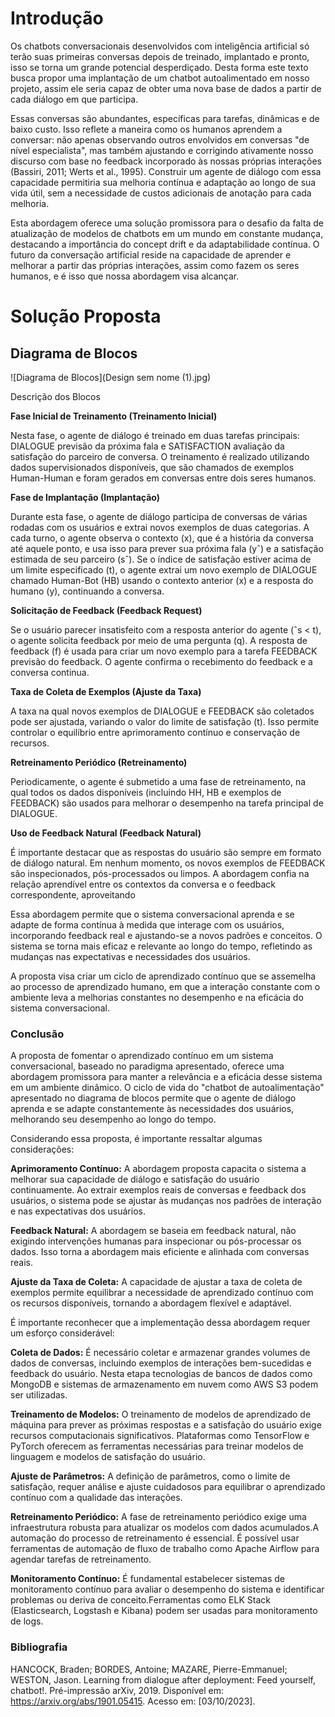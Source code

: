 # Introdução

Os chatbots conversacionais desenvolvidos com inteligência artificial só terão suas primeiras conversas depois de treinado, implantado e pronto, isso se torna um grande potencial desperdiçado. Desta forma este texto busca propor uma implantação de um chatbot autoalimentado em nosso projeto, assim ele seria capaz de obter uma nova base de dados a partir de cada diálogo em que participa.

Essas conversas são abundantes, específicas para tarefas, dinâmicas e de baixo custo. Isso reflete a maneira como os humanos aprendem a conversar: não apenas observando outros envolvidos em conversas "de nível especialista", mas também ajustando e corrigindo ativamente nosso discurso com base no feedback incorporado às nossas próprias interações (Bassiri, 2011; Werts et al., 1995). Construir um agente de diálogo com essa capacidade permitiria sua melhoria contínua e adaptação ao longo de sua vida útil, sem a necessidade de custos adicionais de anotação para cada melhoria.

Esta abordagem oferece uma solução promissora para o desafio da falta de atualização de modelos de chatbots em um mundo em constante mudança, destacando a importância do concept drift e da adaptabilidade contínua. O futuro da conversação artificial reside na capacidade de aprender e melhorar a partir das próprias interações, assim como fazem os seres humanos, e é isso que nossa abordagem visa alcançar.

# Solução Proposta

## Diagrama de Blocos

![Diagrama de Blocos](Design sem nome (1).jpg)

Descrição dos Blocos

**Fase Inicial de Treinamento (Treinamento Inicial)**

Nesta fase, o agente de diálogo é treinado em duas tarefas principais: DIALOGUE previsão da próxima fala e SATISFACTION avaliação da satisfação do parceiro de conversa. O treinamento é realizado utilizando dados supervisionados disponíveis, que são chamados de exemplos Human-Human e foram gerados em conversas entre dois seres humanos.

**Fase de Implantação (Implantação)**

Durante esta fase, o agente de diálogo participa de conversas de várias rodadas com os usuários e extrai novos exemplos de duas categorias. A cada turno, o agente observa o contexto (x), que é a história da conversa até aquele ponto, e usa isso para prever sua próxima fala (yˆ) e a satisfação estimada de seu parceiro (sˆ). Se o índice de satisfação estiver acima de um limite especificado (t), o agente extrai um novo exemplo de DIALOGUE chamado Human-Bot (HB) usando o contexto anterior (x) e a resposta do humano (y), continuando a conversa.

**Solicitação de Feedback (Feedback Request)**

Se o usuário parecer insatisfeito com a resposta anterior do agente (ˆs < t), o agente solicita feedback por meio de uma pergunta (q). A resposta de feedback (f) é usada para criar um novo exemplo para a tarefa FEEDBACK previsão do feedback. O agente confirma o recebimento do feedback e a conversa continua.

**Taxa de Coleta de Exemplos (Ajuste da Taxa)**

A taxa na qual novos exemplos de DIALOGUE e FEEDBACK são coletados pode ser ajustada, variando o valor do limite de satisfação (t). Isso permite controlar o equilíbrio entre aprimoramento contínuo e conservação de recursos.

**Retreinamento Periódico (Retreinamento)**

Periodicamente, o agente é submetido a uma fase de retreinamento, na qual todos os dados disponíveis (incluindo HH, HB e exemplos de FEEDBACK) são usados para melhorar o desempenho na tarefa principal de DIALOGUE.

**Uso de Feedback Natural (Feedback Natural)**

É importante destacar que as respostas do usuário são sempre em formato de diálogo natural. Em nenhum momento, os novos exemplos de FEEDBACK são inspecionados, pós-processados ou limpos. A abordagem confia na relação aprendível entre os contextos da conversa e o feedback correspondente, aproveitando

Essa abordagem permite que o sistema conversacional aprenda e se adapte de forma contínua à medida que interage com os usuários, incorporando feedback real e ajustando-se a novos padrões e conceitos. O sistema se torna mais eficaz e relevante ao longo do tempo, refletindo as mudanças nas expectativas e necessidades dos usuários.

A proposta visa criar um ciclo de aprendizado contínuo que se assemelha ao processo de aprendizado humano, em que a interação constante com o ambiente leva a melhorias constantes no desempenho e na eficácia do sistema conversacional.

### Conclusão

A proposta de fomentar o aprendizado contínuo em um sistema conversacional, baseado no paradigma apresentado, oferece uma abordagem promissora para manter a relevância e a eficácia desse sistema em um ambiente dinâmico. O ciclo de vida do "chatbot de autoalimentação" apresentado no diagrama de blocos permite que o agente de diálogo aprenda e se adapte constantemente às necessidades dos usuários, melhorando seu desempenho ao longo do tempo.

Considerando essa proposta, é importante ressaltar algumas considerações:

**Aprimoramento Contínuo:** A abordagem proposta capacita o sistema a melhorar sua capacidade de diálogo e satisfação do usuário continuamente. Ao extrair exemplos reais de conversas e feedback dos usuários, o sistema pode se ajustar às mudanças nos padrões de interação e nas expectativas dos usuários.

**Feedback Natural:** A abordagem se baseia em feedback natural, não exigindo intervenções humanas para inspecionar ou pós-processar os dados. Isso torna a abordagem mais eficiente e alinhada com conversas reais.

**Ajuste da Taxa de Coleta:** A capacidade de ajustar a taxa de coleta de exemplos permite equilibrar a necessidade de aprendizado contínuo com os recursos disponíveis, tornando a abordagem flexível e adaptável.

É importante reconhecer que a implementação dessa abordagem requer um esforço considerável:

**Coleta de Dados:** É necessário coletar e armazenar grandes volumes de dados de conversas, incluindo exemplos de interações bem-sucedidas e feedback do usuário. Nesta etapa tecnologias de bancos de dados como MongoDB e sistemas de armazenamento em nuvem como AWS S3 podem ser utilizadas.

**Treinamento de Modelos:** O treinamento de modelos de aprendizado de máquina para prever as próximas respostas e a satisfação do usuário exige recursos computacionais significativos. Plataformas como TensorFlow e PyTorch oferecem as ferramentas necessárias para treinar modelos de linguagem e modelos de satisfação do usuário.

**Ajuste de Parâmetros:** A definição de parâmetros, como o limite de satisfação, requer análise e ajuste cuidadosos para equilibrar o aprendizado contínuo com a qualidade das interações.

**Retreinamento Periódico:** A fase de retreinamento periódico exige uma infraestrutura robusta para atualizar os modelos com dados acumulados.A automação do processo de retreinamento é essencial. É possível usar ferramentas de automação de fluxo de trabalho como Apache Airflow para agendar tarefas de retreinamento.

**Monitoramento Contínuo:** É fundamental estabelecer sistemas de monitoramento contínuo para avaliar o desempenho do sistema e identificar problemas ou deriva de conceito.Ferramentas como ELK Stack (Elasticsearch, Logstash e Kibana) podem ser usadas para monitoramento de logs.

### Bibliografia 

HANCOCK, Braden; BORDES, Antoine; MAZARE, Pierre-Emmanuel; WESTON, Jason. Learning from dialogue after deployment: Feed yourself, chatbot!. Pré-impressão arXiv, 2019. Disponível em: <https://arxiv.org/abs/1901.05415>. Acesso em: [03/10/2023].